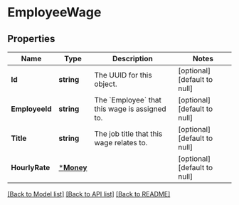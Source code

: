# EmployeeWage

## Properties

 Name           | Type                   | Description                                             | Notes                        
----------------|------------------------|---------------------------------------------------------|------------------------------
 **Id**         | **string**             | The UUID for this object.                               | [optional] [default to null] 
 **EmployeeId** | **string**             | The &#x60;Employee&#x60; that this wage is assigned to. | [optional] [default to null] 
 **Title**      | **string**             | The job title that this wage relates to.                | [optional] [default to null] 
 **HourlyRate** | [***Money**](Money.md) |                                                         | [optional] [default to null] 

[[Back to Model list]](../README.md#documentation-for-models) [[Back to API list]](../README.md#documentation-for-api-endpoints) [[Back to README]](../README.md)

